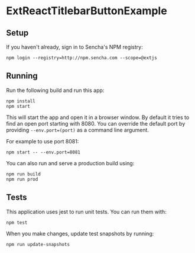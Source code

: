 # ExtReactTitlebarButtonExample



## Setup

If you haven't already, sign in to Sencha's NPM registry:

```
npm login --registry=http://npm.sencha.com --scope=@extjs
```

## Running

Run the following build and run this app:

    npm install
    npm start

This will start the app and open it in a browser window.  By default it tries to find
an open port starting with 8080.  You can override the default port by providing `--env.port=(port)` 
as a command line argument.

For example to use port 8081:

    npm start -- --env.port=8081

You can also run and serve a production build using:

    npm run build
    npm run prod

## Tests

This application uses jest to run unit tests.  You can run them with:

```
npm test
```

When you make changes, update test snapshots by running:

```
npm run update-snapshots
```